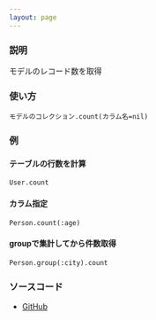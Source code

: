 ```yaml
---
layout: page
---
```


### 説明

モデルのレコード数を取得

### 使い方

    モデルのコレクション.count(カラム名=nil)

### 例

#### テーブルの行数を計算

    User.count

#### カラム指定

    Person.count(:age)

#### groupで集計してから件数取得

    Person.group(:city).count

### ソースコード

- [GitHub](https://github.com/rails/rails/blob/984c3ef2775781d47efa9f541ce570daa2434a80/activerecord/lib/active_record/relation/calculations.rb#L43)

